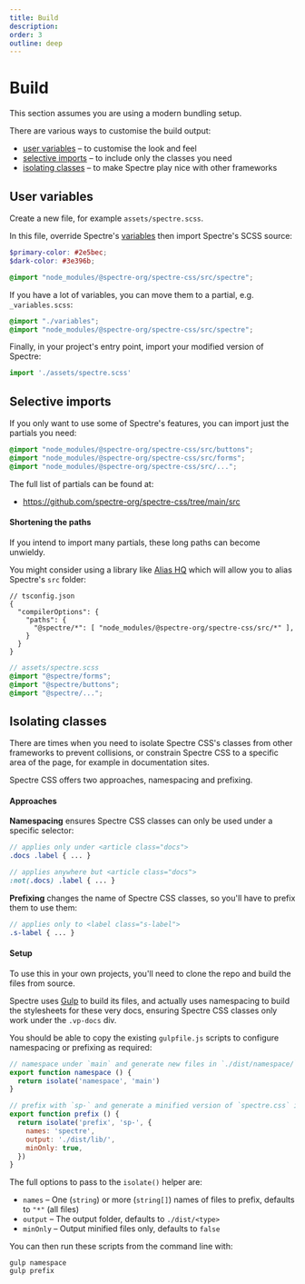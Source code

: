 ```yaml
---
title: Build
description: 
order: 3
outline: deep
---
```


# Build

This section assumes you are using a modern bundling setup.

There are various ways to customise the build output:

- [user variables](#user-variables) – to customise the look and feel
- [selective imports](#selective-imports) – to include only the classes you need
- [isolating classes](#isolating-classes) – to make Spectre play nice with other frameworks 

## User variables

Create a new file, for example `assets/spectre.scss`.

In this file, override Spectre's [variables](variables.md) then import Spectre's SCSS source: 

```scss
$primary-color: #2e5bec;
$dark-color: #3e396b;

@import "node_modules/@spectre-org/spectre-css/src/spectre";
```

If you have a lot of variables, you can move them to a partial, e.g. `_variables.scss`:

```scss
@import "./variables";
@import "node_modules/@spectre-org/spectre-css/src/spectre";
```

Finally, in your project's entry point, import your modified version of Spectre:

```js
import './assets/spectre.scss'  
```

## Selective imports

If you only want to use some of Spectre's features, you can import just the partials you need:

```scss
@import "node_modules/@spectre-org/spectre-css/src/buttons";
@import "node_modules/@spectre-org/spectre-css/src/forms";
@import "node_modules/@spectre-org/spectre-css/src/...";
```

The full list of partials can be found at:

- https://github.com/spectre-org/spectre-css/tree/main/src

#### Shortening the paths

If you intend to import many partials, these long paths can become unwieldy.

You might consider using a library like [Alias HQ](https://github.com/davestewart/alias-hq) which will allow you to alias Spectre's `src` folder:

```json5
// tsconfig.json
{
  "compilerOptions": {
    "paths": {
      "@spectre/*": [ "node_modules/@spectre-org/spectre-css/src/*" ],
    }
  }
}
```

```scss
// assets/spectre.scss
@import "@spectre/forms";
@import "@spectre/buttons";
@import "@spectre/...";
```

## Isolating classes

There are times when you need to isolate Spectre CSS's classes from other frameworks to prevent collisions, or constrain Spectre CSS to a specific area of the page, for example in documentation sites.

Spectre CSS offers two approaches, namespacing and prefixing.

#### Approaches

**Namespacing** ensures Spectre CSS classes can only be used under a specific selector:

```scss
// applies only under <article class="docs">
.docs .label { ... }

// applies anywhere but <article class="docs">
:not(.docs) .label { ... }
```

**Prefixing** changes the name of Spectre CSS classes, so you'll have to prefix them to use them:

```scss
// applies only to <label class="s-label">
.s-label { ... }
```

#### Setup

To use this in your own projects, you'll need to clone the repo and build the files from source.

Spectre uses [Gulp](https://gulpjs.com/) to build its files, and actually uses namespacing to build the stylesheets for these very docs, ensuring Spectre CSS classes only work under the `.vp-docs` div.

You should be able to copy the existing `gulpfile.js` scripts to configure namespacing or prefixing as required:

```js
// namespace under `main` and generate new files in `./dist/namespace/`
export function namespace () {
  return isolate('namespace', 'main')
}

// prefix with `sp-` and generate a minified version of `spectre.css` in `./dist/lib/`
export function prefix () {
  return isolate('prefix', 'sp-', {
    names: 'spectre',
    output: './dist/lib/',
    minOnly: true,
  })
}
```

The full options to pass to the `isolate()` helper are:

- `names` – One (`string`) or more (`string[]`) names of files to prefix, defaults to `"*"` (all files)
- `output` – The output folder, defaults to `./dist/<type>`
- `minOnly` – Output minified files only, defaults to `false`

You can then run these scripts from the command line with:

```
gulp namespace
gulp prefix
```
